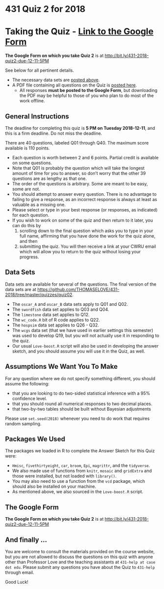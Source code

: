 # 431 Quiz 2 for 2018

# Taking the Quiz - [Link to the Google Form](http://bit.ly/431-2018-quiz2-due-12-11-5PM)

**The Google Form on which you take Quiz 2** is at http://bit.ly/431-2018-quiz2-due-12-11-5PM

See below for all pertinent details.

- The necessary data sets are [posted above](https://github.com/THOMASELOVE/431-2018/tree/master/quizzes/quiz02).
- A PDF file containing all questions on the Quiz is [posted here](https://github.com/THOMASELOVE/431-2018/blob/master/quizzes/quiz02/431-2018-quiz2.pdf).
  - All responses **must be posted to the Google Form**, but downloading the PDF may be helpful to those of you who plan to do most of the work offline.

## General Instructions

The deadline for completing this quiz is **5 PM on Tuesday 2018-12-11**, and this is a firm deadline. Do not miss the deadline.

There are 40 questions, labeled Q01 through Q40. The maximum score available is 110 points.

- Each question is worth between 2 and 6 points. Partial credit is available on some questions.
- Note that Q01 is probably the question which will take the longest amount of time for you to answer, so don’t worry that the other 39 questions are as lengthy as that one.
- The order of the questions is arbitrary. Some are meant to be easy, some are not.
- You should attempt to answer every question. There is no advantage to failing to give a response, as an incorrect response is always at least as valuable as a missing one.
- Please select or type in your best response (or responses, as indicated) for each question.
- If you wish to work on some of the quiz and then return to it later, you can do this by 
  1. scrolling down to the final question which asks you to type in your full name, affirming that you have done the work for the quiz alone, and then 
  2. submitting the quiz. You will then receive a link at your CWRU email which will allow you to return to the quiz without losing your progress.

## Data Sets

Data sets are available for several of the questions. The final version of the data sets are at https://github.com/THOMASELOVE/431-2018/tree/master/quizzes/quiz02.

- The `oscar_A` and `oscar_B` data sets apply to Q01 and Q02.
- The `swordfish` data set applies to Q03 and Q04.
- The `limestone` data set applies to Q12.
- The `wc_code.R` bit of R code applies to Q22.
- The `hospsim` data set applies to Q26 - Q32.
- The `wcgs` data set (that we have used in earlier settings this semester) was used to develop Q19, but you will not actually use it in responding to the quiz.
- Our usual `Love-boost.R` script will also be used in developing the answer sketch, and you should assume you will use it in the Quiz, as well.

## Assumptions We Want You To Make

For any question where we do not specify something different, you should assume the following:

- that you are looking to do two-sided statistical inference with a 95% confidence level.
- that you should round all numerical responses to two decimal places.
- that two-by-two tables should be built without Bayesian adjustments

Please use `set.seed(2018)` whenever you need to do work that requires random sampling.

## Packages We Used

The packages we loaded in R to complete the Answer Sketch for this Quiz were:

- `Hmisc`, `fivethirtyeight`, `car`, `broom`, `Epi`, `magrittr`, and the `tidyverse`.
- We also made use of functions from `knitr`, `mosaic` and `gridExtra` and those were installed, but not loaded with `library()`.
- You may also need to use a function from the `vcd` package, which should also be installed on your machine.
- As mentioned above, we also sourced in the `Love-boost.R` script.

## The Google Form

**The Google Form on which you take Quiz 2** is at http://bit.ly/431-2018-quiz2-due-12-11-5PM


## And finally ...

You are welcome to consult the materials provided on the course website, but you are not allowed to discuss the questions on this quiz with anyone other than Professor Love and the teaching assistants at `431-help at case dot edu`. Please submit any questions you have about the Quiz to `431-help` through email. 

Good Luck!
